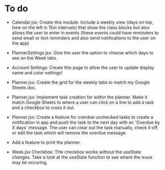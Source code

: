 # To do
- Calendar.jsx: Create this module. Include a weekly view (days on top, time on the left in 15m intervals) that show the class blocks but also allows the user to enter in events (these events could have reminders to send email or text reminders and also send notifications to the user on the app)
- PlannerSettings.jsx: Give the user the option to choose which days to see on the Week tabs.
- Account Settings: Create this page to allow the user to update display name and color settings!
- Planner.jsx: Create the grid for the weekly tabs to match my Google Sheets doc.
- Planner.jsx: Implement task creation for within the planner. Make it match Google Sheets to where a user can click on a line to add a task and a checkbox to cross it out.
- Planner.jsx: Create a feature for overdue unchecked tasks to create a notification in app and push the task to the next day with an 'Overdue by X days' message. The user can clear out the task manually, check it off, or edit the task which will remove the overdue message.
- Add a feature to print the planner.


- Week.jsx Checkbox: THe checkbox works without the useState changes. Take a look at the useState function to see where the issue may be occuring.